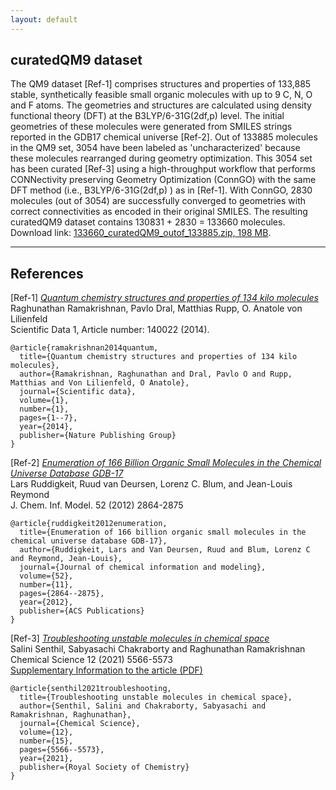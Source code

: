 ```yaml
---
layout: default
---
```


## curatedQM9 dataset

The QM9 dataset [Ref-1] comprises structures and properties of 133,885 stable, synthetically feasible small organic molecules with up to 9 C, N, O and F atoms. The geometries and structures are calculated using density functional theory (DFT) at the B3LYP/6-31G(2df,p) level. The initial geometries of these molecules were generated from SMILES strings reported in the GDB17 chemical universe [Ref-2]. Out of 133885 molecules in the QM9 set, 3054 have been labeled as 'uncharacterized' because these molecules rearranged during geometry optimization. This 3054 set has been curated [Ref-3] using a high-throughput workflow that performs CONNectivity preserving Geometry Optimization (ConnGO) with the same DFT method (i.e., B3LYP/6-31G(2df,p) ) as in [Ref-1]. With ConnGO, 2830 molecules (out of 3054) are successfully converged to geometries with correct connectivities as encoded in their original SMILES. The resulting curatedQM9 dataset contains 130831 + 2830 = 133660 molecules. Download link: [133660_curatedQM9_outof_133885.zip, 198 MB](https://drive.google.com/file/d/12jDXoVPkNnDwAWvKlDncF5iUWWDk0yZ-/view?usp=sharing). 

***

## References

[Ref-1] [_Quantum chemistry structures and properties of 134 kilo molecules_](http://www.nature.com/articles/sdata201422)          
Raghunathan Ramakrishnan, Pavlo Dral, Matthias Rupp, O. Anatole von Lilienfeld      
Scientific Data 1, Article number: 140022 (2014).    
```
@article{ramakrishnan2014quantum,
  title={Quantum chemistry structures and properties of 134 kilo molecules},
  author={Ramakrishnan, Raghunathan and Dral, Pavlo O and Rupp, Matthias and Von Lilienfeld, O Anatole},
  journal={Scientific data},
  volume={1},
  number={1},
  pages={1--7},
  year={2014},
  publisher={Nature Publishing Group}
}
```

[Ref-2] [_Enumeration of 166 Billion Organic Small Molecules in the Chemical Universe Database GDB-17_](https://doi.org/10.1021/ci300415d)     
Lars Ruddigkeit, Ruud van Deursen, Lorenz C. Blum, and Jean-Louis Reymond     
J. Chem. Inf. Model. 52 (2012) 2864-2875
```
@article{ruddigkeit2012enumeration,
  title={Enumeration of 166 billion organic small molecules in the chemical universe database GDB-17},
  author={Ruddigkeit, Lars and Van Deursen, Ruud and Blum, Lorenz C and Reymond, Jean-Louis},
  journal={Journal of chemical information and modeling},
  volume={52},
  number={11},
  pages={2864--2875},
  year={2012},
  publisher={ACS Publications}
}
```

[Ref-3] [_Troubleshooting unstable molecules in chemical space_](https://doi.org/10.1039/D0SC05591C)            
Salini Senthil, Sabyasachi Chakraborty and Raghunathan Ramakrishnan     
Chemical Science 12 (2021) 5566-5573     
[Supplementary Information to the article (PDF)](https://www.rsc.org/suppdata/d0/sc/d0sc05591c/d0sc05591c1.pdf)

```
@article{senthil2021troubleshooting,
  title={Troubleshooting unstable molecules in chemical space},
  author={Senthil, Salini and Chakraborty, Sabyasachi and Ramakrishnan, Raghunathan},
  journal={Chemical Science},
  volume={12},
  number={15},
  pages={5566--5573},
  year={2021},
  publisher={Royal Society of Chemistry}
}
```
